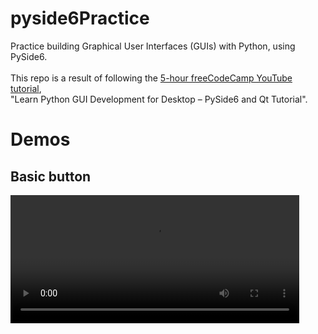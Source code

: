 # pyside6Practice
Practice building Graphical User Interfaces (GUIs) with Python, using PySide6.
\
\
This repo is a result of following the [5-hour freeCodeCamp YouTube tutorial](https://www.youtube.com/watch?v=Z1N9JzNax2k),
\
"Learn Python GUI Development for Desktop – PySide6 and Qt Tutorial".
# Demos
## Basic button
<video src="demos/1.buttons_example.mp4" width="462" height="205" controls></video>
